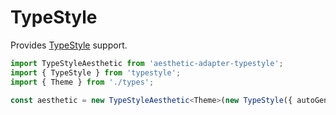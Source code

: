 # TypeStyle

Provides [TypeStyle](https://github.com/threepointone/typestyle) support.

```ts
import TypeStyleAesthetic from 'aesthetic-adapter-typestyle';
import { TypeStyle } from 'typestyle';
import { Theme } from './types';

const aesthetic = new TypeStyleAesthetic<Theme>(new TypeStyle({ autoGenerateTag: true }), options);
```
